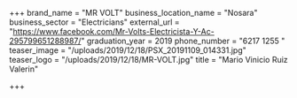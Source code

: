 +++
brand_name = "MR VOLT"
business_location_name = "Nosara"
business_sector = "Electricians"
external_url = "https://www.facebook.com/Mr-Volts-Electricista-Y-Ac-295799651288987/"
graduation_year = 2019
phone_number = "6217 1255 "
teaser_image = "/uploads/2019/12/18/PSX_20191109_014331.jpg"
teaser_logo = "/uploads/2019/12/18/MR-VOLT.jpg"
title = "Mario Vinicio Ruiz Valerin"

+++
